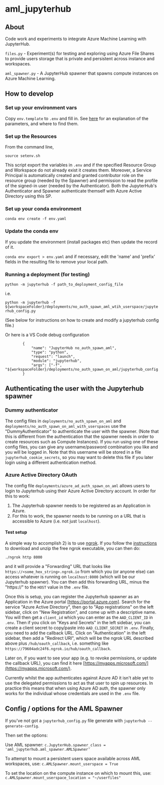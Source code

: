 # aml_jupyterhub

## About

Code work and experiments to integrate Azure Machine Learning with JupyterHub.

`files.py` - Experiment(s) for testing and exploring using Azure File Shares to provide users storage that is private and persistent across instance and workspaces.

`aml_spawner.py` - A JupyterHub spawner that spawns compute instances on Azure Machine Learning.

## How to develop

### Set up your environment vars
Copy `env.template` to `.env` and fill in. See [here](environmentvars.md) for an explanation of the parameters, and where to find them.

### Set up the Resources
From the command line,
```
source setenv.sh
```
This script export the variables in `.env` and if the specified Resource Group and Workspace do not already exist it creates them. Moreover, a Service Principal is automatically created and granted contributor role on the resource group (needed by the Spawner) and permission to read the profile of the signed-in user (needed by the Authenticator). Both the JupyterHub's Authenticator and Spawner authenticate themself with Azure Active Directory using this SP.

### Set up your conda environment

`conda env create -f env.yaml`

### Update the conda env

If you update the environment (install packages etc) then update the record of it.

`conda env export > env.yaml`
and if necessary, edit the 'name' and 'prefix' fields in the resulting file to remove your local path.


### Running a deployment (for testing)

`python -m jupyterhub -f path_to_deployment_config_file`

i.e.

`python -m jupyterhub -f ${workspaceFolder}/deployments/no_auth_spawn_aml_wtih_userspace/jupyterhub_config.py`

(See below for instructions on how to create and modify a jupyterhub config file.)


Or here is a VS Code debug configuration

```
        {
            "name": "JupyterHub no_auth_spawn_aml",
            "type": "python",
            "request": "launch",
            "module": "jupyterhub",
            "args": ["-f", "${workspaceFolder}/deployments/no_auth_spawn_on_aml/jupyterhub_config.py"]
        }
```

## Authenticating the user with the Jupyterhub spawner

### Dummy authenticator

The config files in `deployments/no_auth_spawn_on_aml` and `deployments/no_auth_spawn_on_aml_with_userspaces` use the "DummyAuthenticator" to authenticate the user with the spawner.  (Note that this is different from the authentication that the spawner needs in order to create resources such as Compute Instances).
If you run using one of these config files, you can give any username/password combination you like and you will be logged in.   Note that this username will be stored in a file `jupyterhub_cookie_secrets`, so you may want to delete this file if you later login using a different authentication method.

### Azure Active Directory OAuth

The config file `deployments/azure_ad_auth_spawn_on_aml` allows users to login to Jupyterhub using their Azure Active Directory account.  In order for this to work:
 1) The Jupyterhub spawner needs to be registered as an Application in Azure.
 2) For this to work, the spawner needs to be running on a URL that is accessible to Azure (i.e. not just `localhost`).


#### Test setup

A simple way to accomplish 2) is to use [ngrok](https://ngrok.com/).  If you follow the [instructions](https://dashboard.ngrok.com/get-started/setup) to download and unzip the free ngrok executable, you can then do:
```
./ngrok http 8000
```
and it will provide a "Forwarding" URL that looks like `https://<some_hex_string>.ngrok.io` from which you (or anyone else) can access whatever is running on `localhost:8000` (which will be our Jupyterhub spawner).
You can then add this forwarding URL, minus the "https://" to the `HOST` value in the `.env` file.

Once this is setup, you can register the Jupyterhub spawner as an Application in the Azure portal [https://portal.azure.com].  Search for the service "Azure Active Directory", then go to "App registrations" on the left sidebar, click on "New Registration", and come up with a descriptive name.  You will then get a `client_id` which you can enter as the `AAD_CLIENT_ID` in `.env`.
Then if you click on "Keys and Secrets" in the left sidebar, you can create a client secret to copy/paste into `AAD_CLIENT_SECRET` in `.env`.
Finally, you need to add the callback URL.  Click on "Authentication" in the left sidebar, then add a "Redirect URI", which will be the ngrok URL described above plus `/hub/oauth_callback`, i.e. something like `https://79604adc24f6.ngrok.io/hub/oauth_callback`.

Later on, if you want to see your app (e.g. to revoke permissions, or update the callback URL), you can find it here [https://myapps.microsoft.com/](https://myapps.microsoft.com/).  

Currently whilst the app authenticates against Azure AD it isn't able yet to use the delegated permissions to act as that user to spin up resources.
In practice this means that when using Azure AD auth, the spawner only works for the individual whose credentials are used in the `.env` file.

## Config / options for the AML Spawner
If you've not got a `jupyterhub_config.py` file generate with `jupyterhub --generate-config`.

Then set the options:

Use AML spawner:
`c.JupyterHub.spawner_class = 'aml_jupyterhub.aml_spawner.AMLSpawner'`

To attempt to mount a persistent users space available across AML workspaces, use:
`c.AMLSpawner.mount_userspace = True`

To set the location on the compute instance on which to mount this, use:
`c.AMLSpawner.mount_userspace_location = "~/userfiles"`

